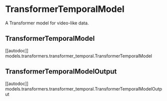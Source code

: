 <!--Copyright 2024 The HuggingFace Team. All rights reserved.

Licensed under the Apache License, Version 2.0 (the "License"); you may not use this file except in compliance with
the License. You may obtain a copy of the License at

http://www.apache.org/licenses/LICENSE-2.0

Unless required by applicable law or agreed to in writing, software distributed under the License is distributed on
an "AS IS" BASIS, WITHOUT WARRANTIES OR CONDITIONS OF ANY KIND, either express or implied. See the License for the
specific language governing permissions and limitations under the License.
-->

# TransformerTemporalModel

A Transformer model for video-like data.

## TransformerTemporalModel

[[autodoc]] models.transformers.transformer_temporal.TransformerTemporalModel

## TransformerTemporalModelOutput

[[autodoc]] models.transformers.transformer_temporal.TransformerTemporalModelOutput
